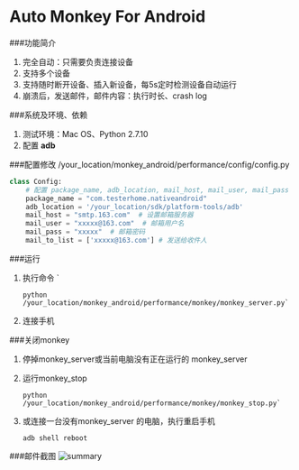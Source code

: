 # Auto Monkey For Android

###功能简介
1. 完全自动：只需要负责连接设备
2. 支持多个设备
3. 支持随时断开设备、插入新设备，每5s定时检测设备自动运行
4. 崩溃后，发送邮件，邮件内容：执行时长、crash log

###系统及环境、依赖
1. 测试环境：Mac OS、Python 2.7.10
2. 配置 **adb**

###配置修改
/your_location/monkey_android/performance/config/config.py

```python
class Config:
    # 配置 package_name, adb_location, mail_host, mail_user, mail_pass
    package_name = "com.testerhome.nativeandroid"
    adb_location = '/your_location/sdk/platform-tools/adb'
    mail_host = "smtp.163.com"  # 设置邮箱服务器
    mail_user = "xxxxx@163.com"  # 邮箱用户名
    mail_pass = "xxxxx"  # 邮箱密码
    mail_to_list = ['xxxxx@163.com'] # 发送给收件人
```

###运行

1. 执行命令 `
    ```shell
    python /your_location/monkey_android/performance/monkey/monkey_server.py`
    ```
2. 连接手机

###关闭monkey

1. 停掉monkey_server或当前电脑没有正在运行的 monkey_server
2. 运行monkey_stop

    ```shell
    python /your_location/monkey_android/performance/monkey/monkey_stop.py`
    ```
3. 或连接一台没有monkey_server 的电脑，执行重启手机
    ```shell
    adb shell reboot
    ```
    


###邮件截图
<img alt="summary" src="https://github.com/wangyunshuai/monkey_android/blob/master/performance/img/mail.png">
